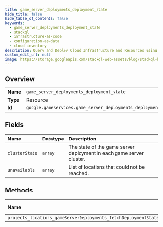 ```yaml
---
title: game_server_deployments_deployment_state
hide_title: false
hide_table_of_contents: false
keywords:
  - game_server_deployments_deployment_state
  - stackql
  - infrastructure-as-code
  - configuration-as-data
  - cloud inventory
description: Query and Deploy Cloud Infrastructure and Resources using SQL
custom_edit_url: null
image: https://storage.googleapis.com/stackql-web-assets/blog/stackql-blog-post-featured-image.png
---
```

  
    

## Overview
<table><tbody>
<tr><td><b>Name</b></td><td><code>game_server_deployments_deployment_state</code></td></tr>
<tr><td><b>Type</b></td><td>Resource</td></tr>
<tr><td><b>Id</b></td><td><code>google.gameservices.game_server_deployments_deployment_state</code></td></tr>
</tbody></table>

## Fields
| Name | Datatype | Description |
|:-----|:---------|:------------|
| `clusterState` | `array` | The state of the game server deployment in each game server cluster. |
| `unavailable` | `array` | List of locations that could not be reached. |
## Methods
| Name | Accessible by | Required Params |
|:-----|:--------------|:----------------|
| `projects_locations_gameServerDeployments_fetchDeploymentState` | `SELECT` | `name` |
